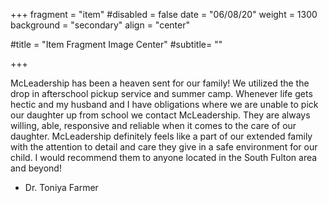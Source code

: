 +++
fragment = "item"
#disabled = false
date = "06/08/20"
weight = 1300
background = "secondary"
align = "center"

#title = "Item Fragment Image Center"
#subtitle= ""

+++

McLeadership has been a heaven sent for our family! We utilized the the drop in afterschool pickup service and summer camp. Whenever life gets hectic and my husband and I have obligations where we are unable to pick our daughter up from school we contact McLeadership. They are always willing, able, responsive and reliable when it comes to the care of our daughter. McLeadership definitely feels like a part of our extended family with the attention to detail and care they give in a safe environment for our child. I would recommend them to anyone located in the South Fulton area and beyond! 

- Dr. Toniya Farmer

